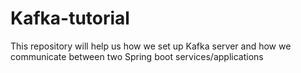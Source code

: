 # Kafka-tutorial
This repository will help us how we set up Kafka server and how we communicate between two Spring boot services/applications
